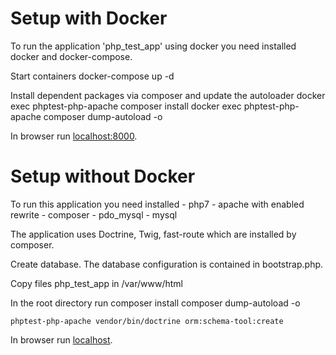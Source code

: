 # Setup with Docker

To run the application 'php_test_app' using docker you need installed docker
and docker-compose.

Start containers
    docker-compose up -d

Install dependent packages via composer and update the autoloader
    docker exec phptest-php-apache composer install
    docker exec phptest-php-apache composer dump-autoload -o

In browser run [localhost:8000](http://localhost:8000).

# Setup without Docker

To run this application you need installed
    - php7
    - apache with enabled rewrite
    - composer
    - pdo_mysql
    - mysql

The application uses Doctrine, Twig, fast-route which are installed by composer.

Create database. The database configuration is contained in bootstrap.php.

Copy files php_test_app in /var/www/html

In the root directory run
    composer install
    composer dump-autoload -o

    phptest-php-apache vendor/bin/doctrine orm:schema-tool:create

In browser run [localhost](http://localhost/index.php).

